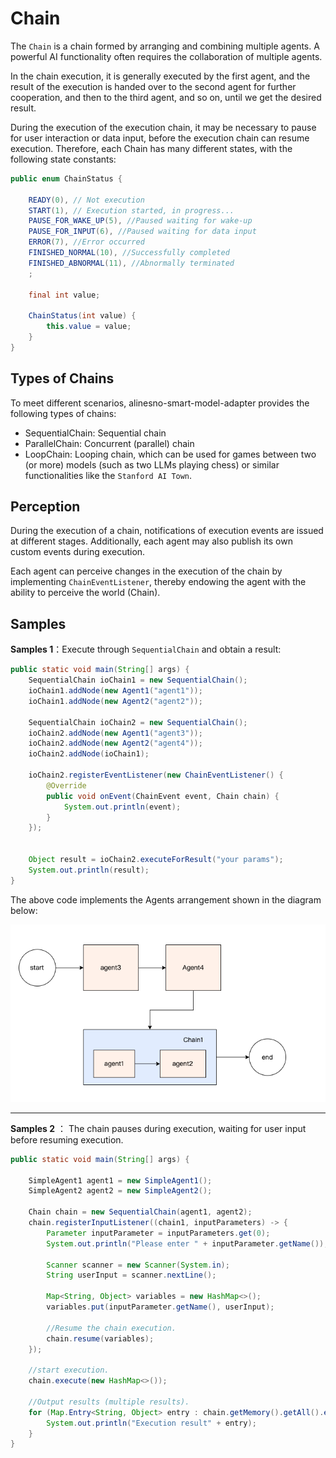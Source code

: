 # Chain

The `Chain` is a chain formed by arranging and combining multiple agents. A powerful AI functionality often requires the collaboration of multiple agents.

In the chain execution, it is generally executed by the first agent, and the result of the execution is handed over to the second agent for further cooperation, and then to the third agent, and so on, until we get the desired result.

During the execution of the execution chain, it may be necessary to pause for user interaction or data input, before the execution chain can resume execution.
Therefore, each Chain has many different states, with the following state constants:

```java
public enum ChainStatus {

    READY(0), // Not execution
    START(1), // Execution started, in progress...
    PAUSE_FOR_WAKE_UP(5), //Paused waiting for wake-up
    PAUSE_FOR_INPUT(6), //Paused waiting for data input
    ERROR(7), //Error occurred
    FINISHED_NORMAL(10), //Successfully completed
    FINISHED_ABNORMAL(11), //Abnormally terminated
    ;

    final int value;

    ChainStatus(int value) {
        this.value = value;
    }
}
```
## Types of Chains

To meet different scenarios, alinesno-smart-model-adapter provides the following types of chains:

- SequentialChain: Sequential chain
- ParallelChain: Concurrent (parallel) chain
- LoopChain: Looping chain, which can be used for games between two (or more) models (such as two LLMs playing chess) or similar functionalities like the `Stanford AI Town`.


## Perception

During the execution of a chain, notifications of execution events are issued at different stages. Additionally, each agent may also publish its own custom events during execution.

Each agent can perceive changes in the execution of the chain by implementing `ChainEventListener`, thereby endowing the agent with the ability to perceive the world (Chain).

## Samples

**Samples 1**：Execute through `SequentialChain` and obtain a result:

```java
public static void main(String[] args) {
    SequentialChain ioChain1 = new SequentialChain();
    ioChain1.addNode(new Agent1("agent1"));
    ioChain1.addNode(new Agent2("agent2"));

    SequentialChain ioChain2 = new SequentialChain();
    ioChain2.addNode(new Agent1("agent3"));
    ioChain2.addNode(new Agent2("agent4"));
    ioChain2.addNode(ioChain1);

    ioChain2.registerEventListener(new ChainEventListener() {
        @Override
        public void onEvent(ChainEvent event, Chain chain) {
            System.out.println(event);
        }
    });


    Object result = ioChain2.executeForResult("your params");
    System.out.println(result);
}
```

The above code implements the Agents arrangement shown in the diagram below:

![](../assets/images/chians-01.png)


---

**Samples 2** ： The chain pauses during execution, waiting for user input before resuming execution.

```java
public static void main(String[] args) {

    SimpleAgent1 agent1 = new SimpleAgent1();
    SimpleAgent2 agent2 = new SimpleAgent2();

    Chain chain = new SequentialChain(agent1, agent2);
    chain.registerInputListener((chain1, inputParameters) -> {
        Parameter inputParameter = inputParameters.get(0);
        System.out.println("Please enter " + inputParameter.getName());

        Scanner scanner = new Scanner(System.in);
        String userInput = scanner.nextLine();

        Map<String, Object> variables = new HashMap<>();
        variables.put(inputParameter.getName(), userInput);

        //Resume the chain execution.
        chain.resume(variables);
    });

    //start execution.
    chain.execute(new HashMap<>());

    //Output results (multiple results).
    for (Map.Entry<String, Object> entry : chain.getMemory().getAll().entrySet()) {
        System.out.println("Execution result" + entry);
    }
}
```
